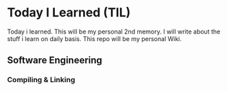 # Today I Learned (TIL)

Today i learned. This will be my personal 2nd memory. I will write about the stuff i learn on daily basis. This repo will be my personal Wiki. 


## Software Engineering

### Compiling & Linking



